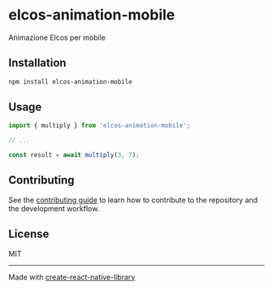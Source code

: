 # elcos-animation-mobile

Animazione Elcos per mobile

## Installation

```sh
npm install elcos-animation-mobile
```

## Usage

```js
import { multiply } from 'elcos-animation-mobile';

// ...

const result = await multiply(3, 7);
```

## Contributing

See the [contributing guide](CONTRIBUTING.md) to learn how to contribute to the repository and the development workflow.

## License

MIT

---

Made with [create-react-native-library](https://github.com/callstack/react-native-builder-bob)
